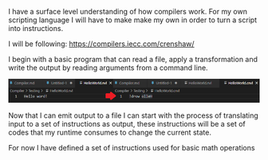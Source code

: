 I have a surface level understanding of how compilers work. For my own scripting language I will have to make make my own in order to turn a script into instructions.

I will be following: https://compilers.iecc.com/crenshaw/

I begin with a basic program that can read a file, apply a transformation and write the output by reading arguments from a command line.

![SimpleStringTransformation.png](./Resources/SimpleStringTransformation.png)

Now that I can emit output to a file I can start with the process of translating input to a set of instructions as output, these instructions will be a set of codes that my runtime consumes to change the current state.

For now I have defined a set of instructions used for basic math operations